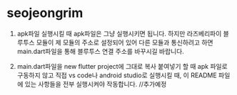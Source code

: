 # seojeongrim

1. apk파일 실행시킬 때
apk파일은 그냥 실행시키면 됩니다.
하지만 라즈베리파이 블루투스 모듈이 제 모듈의 주소로 설정되어 있어 다른 모듈과 통신하려고 하면 main.dart파일을 통해 블루투스 연결 주소를 바꾸시길 바랍니다.

2. main.dart파일을 new flutter project에 그대로 복사 붙여넣기 할 때
apk 파일로 구동하지 않고 직접 vs code나 android studio로 실행시킬 때,
이 README 파일에 있는 사항들을 전부 실행시켜야 작동합니다.
//추가예정
